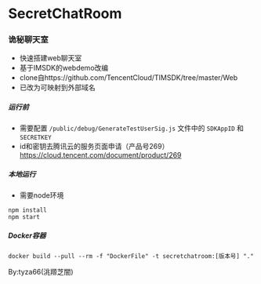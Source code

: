 # SecretChatRoom
### 诡秘聊天室
- 快速搭建web聊天室
- 基于IMSDK的webdemo改编
- clone自https://github.com/TencentCloud/TIMSDK/tree/master/Web
- 已改为可映射到外部域名

##### 运行前
- 需要配置 `/public/debug/GenerateTestUserSig.js` 文件中的 `SDKAppID` 和 `SECRETKEY`
- id和密钥去腾讯云的服务页面申请（产品号269）https://cloud.tencent.com/document/product/269  

##### 本地运行
- 需要node环境
```
npm install
npm start
```

##### Docker容器
```
docker build --pull --rm -f "DockerFile" -t secretchatroom:[版本号] "." 

```

By:tyza66(洮羱芝闇)
